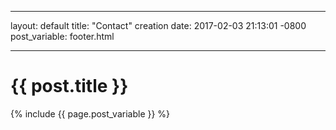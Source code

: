 
---

layout: default
title:  "Contact"
creation date:   2017-02-03 21:13:01 -0800
post_variable: footer.html

---

# {{ post.title }}


{% include {{ page.post_variable }} %}
